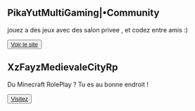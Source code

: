 <!DOCTYPE html>
<html lang="en" >
<head>
  <meta charset="UTF-8">
  <title>CodePen - Card Hover Interactions</title>
  <meta name="viewport" content="width=device-width, initial-scale=1"><link rel="stylesheet" href="https://cdnjs.cloudflare.com/ajax/libs/meyer-reset/2.0/reset.min.css">
<link rel="stylesheet" href="./style.css">

</head>
<body>
<!-- partial:index.partial.html -->
<main class="page-content">
  <div class="card">
    <div class="content">
      <h2 class="title">PikaYutMultiGaming|•Community</h2>
      <p class="copy">jouez a des jeux avec des salon privee , et codez entre amis :)</p>
      <button  class="btn"><a href="https://pikayutmg.github.io">Voir le site</a> </button>
    </div>
  </div>
  <div class="card">
    <div class="content">
      <h2 class="title">XzFayzMedievaleCityRp</h2>
      <p class="copy">Du Minecraft RolePlay ? Tu es au bonne endroit !</p>
      <button class="btn"><a href="beta" >Visitez</a></button>
    </div>
  </div>
  
</main>
<!-- partial -->
  
</body>
</html>

<html><body>
    
    




<head>
<link rel="icon" src="https://cdn.discordapp.com/attachments/821713137379704854/1045434838926250054/Sans_titre_21_20221124212436.png" href="https://cdn.discordapp.com/attachments/821713137379704854/1045434838926250054/Sans_titre_21_20221124212436.png">
</head>


</head>



<head>

 <meta name="keywords" content="Pikayutmg" />
 <meta name="author" lang="fr" content="PikaYut">
 <meta name="description" content="PikaYut" />
 <html lang="fr" >
 <meta charset="UTF-8">
 <meta name="viewport" content="width=device-width, user-scalable=no, initial-scale=1.0, maximum-scale=1.0, minimum-scale=1.0"><link rel='stylesheet' href='https://cdn.jsdelivr.net/npm/bootstrap@4.6.1/dist/css/bootstrap.min.css'>
 <link rel='stylesheet' href='https://cdnjs.cloudflare.com/ajax/libs/font-awesome/5.10.2/css/all.css'><link rel="stylesheet" href="./style.css">

</head>



</body></html>
